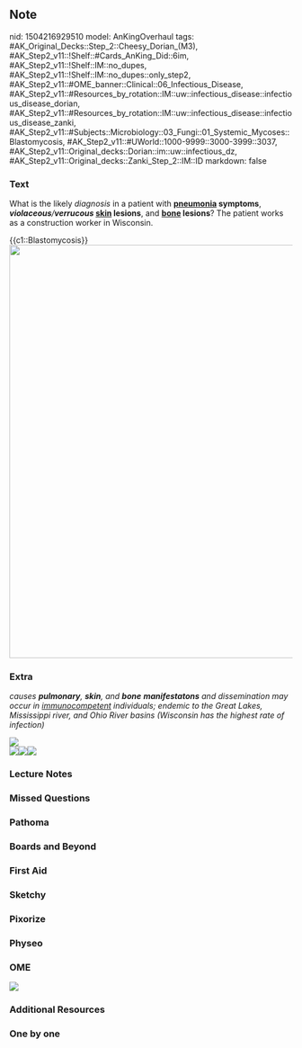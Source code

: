 ## Note
nid: 1504216929510
model: AnKingOverhaul
tags: #AK_Original_Decks::Step_2::Cheesy_Dorian_(M3), #AK_Step2_v11::!Shelf::#Cards_AnKing_Did::6im, #AK_Step2_v11::!Shelf::IM::no_dupes, #AK_Step2_v11::!Shelf::IM::no_dupes::only_step2, #AK_Step2_v11::#OME_banner::Clinical::06_Infectious_Disease, #AK_Step2_v11::#Resources_by_rotation::IM::uw::infectious_disease::infectious_disease_dorian, #AK_Step2_v11::#Resources_by_rotation::IM::uw::infectious_disease::infectious_disease_zanki, #AK_Step2_v11::#Subjects::Microbiology::03_Fungi::01_Systemic_Mycoses::Blastomycosis, #AK_Step2_v11::#UWorld::1000-9999::3000-3999::3037, #AK_Step2_v11::Original_decks::Dorian::im::uw::infectious_dz, #AK_Step2_v11::Original_decks::Zanki_Step_2::IM::ID
markdown: false

### Text
What is the likely <i>diagnosis</i> in a patient with
<b><u>pneumonia</u> symptoms</b>,
<i><b>violaceous</b>/</i><b><i>verrucous</i> <u>skin</u>
lesions</b>, and <b><u>bone</u> lesions</b>? The patient works as a
construction worker in Wisconsin.
<div>
  {{c1::Blastomycosis}}
</div>
<div><img src="Blastomycosis.jpg" style="width: 735px;"></div>

### Extra
<i>causes <b>pulmonary</b>, <b>skin</b>, and <b>bone</b>
<b>manifestatons</b> and dissemination may occur in
<u>immunocompetent</u> individuals; endemic to the Great Lakes,
Mississippi river, and Ohio River basins (Wisconsin has the highest
rate of infection)</i>
<div>
  <div>
    <i><img src="blasto%20my%20brain%20pls.png"></i>
  </div>
  <div>
    <i><img src="paste-543017010200579.jpg"><img src=
    "paste-542943995756547.jpg"><img src=
    "paste-32066225832323.jpg"></i>
  </div>
</div>

### Lecture Notes


### Missed Questions


### Pathoma


### Boards and Beyond


### First Aid


### Sketchy


### Pixorize


### Physeo


### OME
<div class="ome-widget">
  <a href=
  "https://onlinemeded.org/spa/infectious-disease?ref=anki"><img src="_OME_AnkiFlashcards_Topic_1.png"></a>
</div>

### Additional Resources


### One by one

